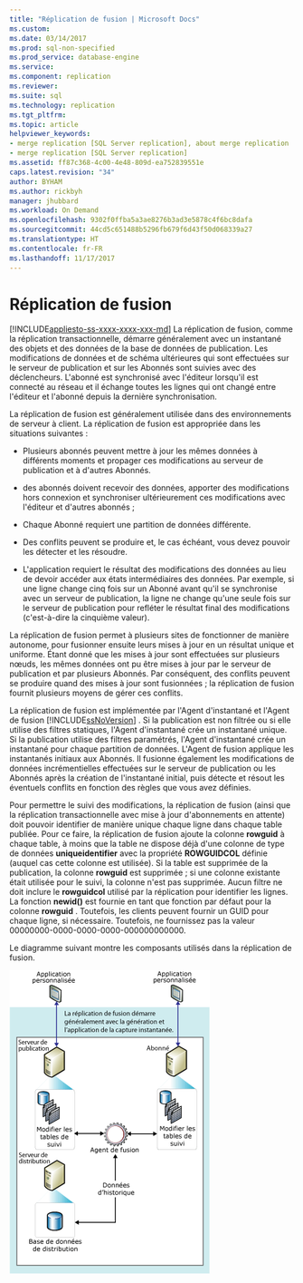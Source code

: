 ```yaml
---
title: "Réplication de fusion | Microsoft Docs"
ms.custom: 
ms.date: 03/14/2017
ms.prod: sql-non-specified
ms.prod_service: database-engine
ms.service: 
ms.component: replication
ms.reviewer: 
ms.suite: sql
ms.technology: replication
ms.tgt_pltfrm: 
ms.topic: article
helpviewer_keywords:
- merge replication [SQL Server replication], about merge replication
- merge replication [SQL Server replication]
ms.assetid: ff87c368-4c00-4e48-809d-ea752839551e
caps.latest.revision: "34"
author: BYHAM
ms.author: rickbyh
manager: jhubbard
ms.workload: On Demand
ms.openlocfilehash: 9302f0ffba5a3ae8276b3ad3e5878c4f6bc8dafa
ms.sourcegitcommit: 44cd5c651488b5296fb679f6d43f50d068339a27
ms.translationtype: HT
ms.contentlocale: fr-FR
ms.lasthandoff: 11/17/2017
---
```

# <a name="merge-replication"></a>Réplication de fusion
[!INCLUDE[appliesto-ss-xxxx-xxxx-xxx-md](../../../includes/appliesto-ss-xxxx-xxxx-xxx-md.md)] La réplication de fusion, comme la réplication transactionnelle, démarre généralement avec un instantané des objets et des données de la base de données de publication. Les modifications de données et de schéma ultérieures qui sont effectuées sur le serveur de publication et sur les Abonnés sont suivies avec des déclencheurs. L'abonné est synchronisé avec l'éditeur lorsqu'il est connecté au réseau et il échange toutes les lignes qui ont changé entre l'éditeur et l'abonné depuis la dernière synchronisation.  
  
 La réplication de fusion est généralement utilisée dans des environnements de serveur à client. La réplication de fusion est appropriée dans les situations suivantes :  
  
-   Plusieurs abonnés peuvent mettre à jour les mêmes données à différents moments et propager ces modifications au serveur de publication et à d'autres Abonnés.  
  
-   des abonnés doivent recevoir des données, apporter des modifications hors connexion et synchroniser ultérieurement ces modifications avec l'éditeur et d'autres abonnés ;  
  
-   Chaque Abonné requiert une partition de données différente.  
  
-   Des conflits peuvent se produire et, le cas échéant, vous devez pouvoir les détecter et les résoudre.  
  
-   L'application requiert le résultat des modifications des données au lieu de devoir accéder aux états intermédiaires des données. Par exemple, si une ligne change cinq fois sur un Abonné avant qu'il se synchronise avec un serveur de publication, la ligne ne change qu'une seule fois sur le serveur de publication pour refléter le résultat final des modifications (c'est-à-dire la cinquième valeur).  
  
 La réplication de fusion permet à plusieurs sites de fonctionner de manière autonome, pour fusionner ensuite leurs mises à jour en un résultat unique et uniforme. Étant donné que les mises à jour sont effectuées sur plusieurs nœuds, les mêmes données ont pu être mises à jour par le serveur de publication et par plusieurs Abonnés. Par conséquent, des conflits peuvent se produire quand des mises à jour sont fusionnées ; la réplication de fusion fournit plusieurs moyens de gérer ces conflits.  
  
 La réplication de fusion est implémentée par l'Agent d'instantané et l'Agent de fusion [!INCLUDE[ssNoVersion](../../../includes/ssnoversion-md.md)] . Si la publication est non filtrée ou si elle utilise des filtres statiques, l'Agent d'instantané crée un  instantané unique. Si la publication utilise des filtres paramétrés, l'Agent d'instantané crée un instantané pour chaque partition de données. L'Agent de fusion applique les instantanés initiaux aux Abonnés. Il fusionne également les modifications de données incrémentielles effectuées sur le serveur de publication ou les Abonnés après la création de l'instantané initial, puis détecte et résout les éventuels conflits en fonction des règles que vous avez définies.  
  
 Pour permettre le suivi des modifications, la réplication de fusion (ainsi que la réplication transactionnelle avec mise à jour d'abonnements en attente) doit pouvoir identifier de manière unique chaque ligne dans chaque table publiée. Pour ce faire, la réplication de fusion ajoute la colonne **rowguid** à chaque table, à moins que la table ne dispose déjà d'une colonne de type de données **uniqueidentifier** avec la propriété **ROWGUIDCOL** définie (auquel cas cette colonne est utilisée). Si la table est supprimée de la publication, la colonne **rowguid** est supprimée ; si une colonne existante était utilisée pour le suivi, la colonne n'est pas supprimée. Aucun filtre ne doit inclure le **rowguidcol** utilisé par la réplication pour identifier les lignes. La fonction **newid()** est fournie en tant que fonction par défaut pour la colonne **rowguid** . Toutefois, les clients peuvent fournir un GUID pour chaque ligne, si nécessaire. Toutefois, ne fournissez pas la valeur 00000000-0000-0000-0000-000000000000.  
  
 Le diagramme suivant montre les composants utilisés dans la réplication de fusion.  
  
 ![Composants de réplication de fusion et flux de données](../../../relational-databases/replication/merge/media/merge.gif "Composants de réplication de fusion et flux de données")  
  
  
